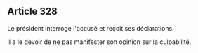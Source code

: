 Article 328
----
Le président interroge l'accusé et reçoit ses déclarations.

Il a le devoir de ne pas manifester son opinion sur la culpabilité.
